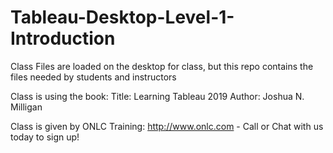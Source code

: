 # Tableau-Desktop-Level-1-Introduction
Class Files are loaded on the desktop for class, but this repo contains the files needed by students and instructors

Class is using the book:
Title: Learning Tableau 2019
Author: Joshua N. Milligan

Class is given by ONLC Training: http://www.onlc.com - Call or Chat with us today to sign up!

